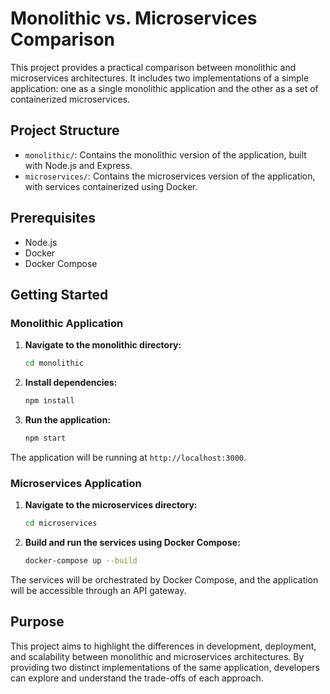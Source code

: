 # Monolithic vs. Microservices Comparison

This project provides a practical comparison between monolithic and microservices architectures. It includes two implementations of a simple application: one as a single monolithic application and the other as a set of containerized microservices.

## Project Structure

- `monolithic/`: Contains the monolithic version of the application, built with Node.js and Express.
- `microservices/`: Contains the microservices version of the application, with services containerized using Docker.

## Prerequisites

- Node.js
- Docker
- Docker Compose

## Getting Started

### Monolithic Application

1. **Navigate to the monolithic directory:**
   ```bash
   cd monolithic
   ```

2. **Install dependencies:**
   ```bash
   npm install
   ```

3. **Run the application:**
   ```bash
   npm start
   ```

The application will be running at `http://localhost:3000`.

### Microservices Application

1. **Navigate to the microservices directory:**
   ```bash
   cd microservices
   ```

2. **Build and run the services using Docker Compose:**
   ```bash
   docker-compose up --build
   ```

The services will be orchestrated by Docker Compose, and the application will be accessible through an API gateway.

## Purpose

This project aims to highlight the differences in development, deployment, and scalability between monolithic and microservices architectures. By providing two distinct implementations of the same application, developers can explore and understand the trade-offs of each approach.
